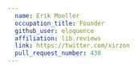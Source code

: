 ```yaml
---
  name: Erik Moeller
  occupation_title: Founder
  github_user: eloquence
  affiliation: lib.reviews
  link: https://twitter.com/xirzon
  pull_request_number: 438
---
```

